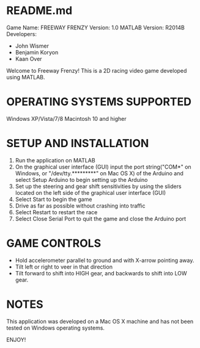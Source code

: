 README.md
==========
Game Name: FREEWAY FRENZY 
Version: 1.0
MATLAB Version: R2014B
Developers:
* John Wismer
* Benjamin Koryon
* Kaan Over

Welcome to Freeway Frenzy! This is a 2D racing video game developed using MATLAB.

OPERATING SYSTEMS SUPPORTED
===========================
Windows XP/Vista/7/8
Macintosh 10 and higher

SETUP AND INSTALLATION 
======================
1. Run the application on MATLAB
2. On the graphical user interface (GUI) input the port string("COM*" on Windows, or "/dev/tty.*********" on Mac OS X) of the Arduino and select Setup Arduino to begin setting up the Arduino
3. Set up the steering and gear shift sensitivities by using the sliders located on the left side of the graphical user interface (GUI)
4. Select Start to begin the game 
5. Drive as far as possible without crashing into traffic
6. Select Restart to restart the race
7. Select Close Serial Port to quit the game and close the Arduino port

GAME CONTROLS
=============
- Hold accelerometer parallel to ground and with X-arrow pointing away.
- Tilt left or right to veer in that direction
- Tilt forward to shift into HIGH gear, and backwards to shift into LOW gear.

NOTES
=====
This application was developed on a Mac OS X machine and has not been tested on Windows operating systems.

ENJOY!
